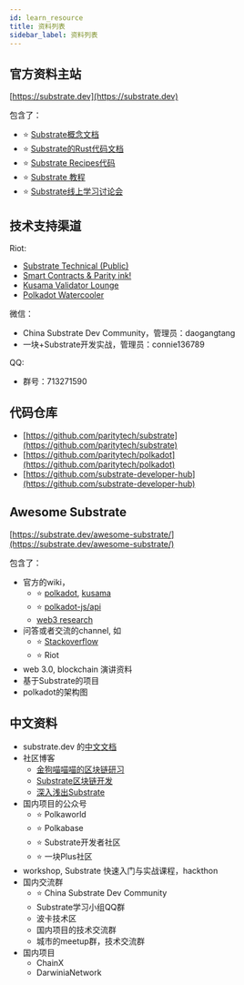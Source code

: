 ```yaml
---
id: learn_resource
title: 资料列表
sidebar_label: 资料列表
---
```


## 官方资料主站
[https://substrate.dev](https://substrate.dev)

包含了：
* :star: [Substrate概念文档](https://substrate.dev/en/docs)
* :star: [Substrate的Rust代码文档](https://substrate.dev/rustdocs)
* :star: [Substrate Recipes代码](https://substrate.dev/recipes/)
* :star: [Substrate 教程](https://substrate.dev/en/tutorials)
* :star: [Substrate线上学习讨论会](https://substrate.dev/en/seminar)

## 技术支持渠道
Riot:
* [Substrate Technical (Public)](https://matrix.to/#/!HzySYSaIhtyWrwiwEV:matrix.org?via=matrix.parity.io&via=matrix.org&via=web3.foundation)
* [Smart Contracts & Parity ink!](https://matrix.to/#/!tYUCYdSvSYPMjWNDDD:matrix.parity.io?via=matrix.parity.io&via=matrix.org&via=web3.foundation)
* [Kusama Validator Lounge](https://matrix.to/#/!LhjZccBOqFNYKLdmbb:polkadot.builders?via=web3.foundation&via=matrix.org&via=matrix.parity.io)
* [Polkadot Watercooler](https://matrix.to/#/!fOOzymDEHiIIUtmlBE:matrix.org?via=matrix.org&via=matrix.parity.io&via=web3.foundation)

微信：
* China Substrate Dev Community，管理员：daogangtang
* 一块+Substrate开发实战，管理员：connie136789

QQ:
* 群号：713271590

## 代码仓库

* [https://github.com/paritytech/substrate](https://github.com/paritytech/substrate)
* [https://github.com/paritytech/polkadot](https://github.com/paritytech/polkadot)
* [https://github.com/substrate-developer-hub](https://github.com/substrate-developer-hub)


## Awesome Substrate
[https://substrate.dev/awesome-substrate/](https://substrate.dev/awesome-substrate/)

包含了：

* 官方的wiki，
  * :star: [polkadot](https://wiki.polkadot.network/), [kusama](https://guide.kusama.network/en/latest/)
  * :star: [polkadot-js/api](https://polkadot.js.org/api/)
  * [web3 research](https://research.web3.foundation/en/latest/polkadot/index.html)
* 问答或者交流的channel, 如
  * :star: [Stackoverflow](https://stackoverflow.com/questions/tagged/substrate)
  * :star: Riot
* web 3.0, blockchain 演讲资料
* 基于Substrate的项目
* polkadot的架构图

## 中文资料

* substrate.dev 的[中文文档](https://substrate.dev/zh-CN/)
* 社区博客
  * [金狗喵喵喵的区块链研习](https://zhuanlan.zhihu.com/c_74315572)
  * [Substrate区块链开发](https://zhuanlan.zhihu.com/substrate)
  * [深入浅出Substrate](https://zhuanlan.zhihu.com/c_1145328581075918848)
* 国内项目的公众号
  * :star: Polkaworld
  * :star: Polkabase
  * :star: Substrate开发者社区
  * :star: 一块Plus社区
* workshop, Substrate 快速入门与实战课程，hackthon
* 国内交流群
  * :star: China Substrate Dev Community
  * Substrate学习小组QQ群
  * 波卡技术区
  * 国内项目的技术交流群
  * 城市的meetup群，技术交流群
* 国内项目
  * ChainX
  * DarwiniaNetwork
